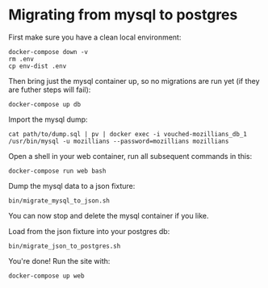 # Migrating from mysql to postgres

First make sure you have a clean local environment:

```
docker-compose down -v
rm .env
cp env-dist .env
```

Then bring just the mysql container up, so no migrations are run yet (if they are futher steps will fail):

```
docker-compose up db
```

Import the mysql dump:

```
cat path/to/dump.sql | pv | docker exec -i vouched-mozillians_db_1 /usr/bin/mysql -u mozillians --password=mozillians mozillians
```

Open a shell in your web container, run all subsequent commands in this:

```
docker-compose run web bash
```

Dump the mysql data to a json fixture:

```
bin/migrate_mysql_to_json.sh
```

You can now stop and delete the mysql container if you like.

Load from the json fixture into your postgres db:

```
bin/migrate_json_to_postgres.sh
```

You're done! Run the site with:

```
docker-compose up web
```
